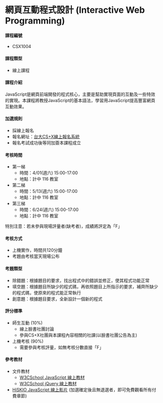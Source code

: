 # 網頁互動程式設計 (Interactive Web Programming)

#### 課程編號

* CSX1004

#### 課程類型

* 線上課程

#### 課程介紹

JavaScript是網頁前端開發的程式核心，主要是幫助實現頁面的互動及一些特效的實現。本課程將教授JavaScript的基本語法，學習用JavaScript提高豐富網頁互動效果。

#### 加選規則

* 採線上報名
* 報名網址：[台大CS+X線上報名系統](https://csx.aca.ntu.edu.tw/course)
* 報名考試成功後等同加簽本課程成立 

#### 考核時間

* 第一梯
    * 時間：4/01(週六) 15:00-17:00
    * 地點：計中 116 教室
* 第二梯
    * 時間：5/13(週六) 15:00-17:00
    * 地點：計中 116 教室
* 第三梯
    * 時間：6/24(週六) 15:00-17:00
    * 地點：計中 116 教室

特別注意：若未參與現場評量者(缺考者)，成績將評定為「F」 

#### 考核方式

* 上機實作，時間共120分鐘
* 考題由考核當天現場公布

#### 考題類型

* 除錯題：根據題目的要求，找出程式中的錯誤並修正，使其程式功能正常
* 填空題：根據題目所缺少的程式碼，再依照題目上所指示的要求，補齊所缺少的程式碼，使原來的程式能正常執行
* 創意題：根據題目要求，全新設計一個新的程式

#### 評分標準

* 師生互動 (10%)
  * 線上臉書社團討論
  * 參與CS+X社團與本課程內容相關的社課(以臉書社團公告為主)
* 上機考核 (90%)
  * 需要參與考核評量，如無考核分數直接「F」


#### 參考教材
* 文件教材
    * [W3CSchool JavaScript 線上教材](http://www.w3schools.com/js/)
    * [W3CSchool jQuery 線上教材](http://www.w3schools.com/jquery/)
* [HiSKIO JavaScript 線上影片](https://hiskio.com/course/51) \(加選確定後且無退選者，即可免費觀看所有付費章節\)